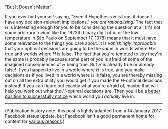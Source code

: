 "But It Doesn't Matter"

If you ever find yourself saying, "Even if Hypothesis _H_ is true, it doesn't have any decision-relevant implications," _you are rationalizing!_ The fact that _H_ is interesting enough for you to be considering the question at all (it's not some arbitrary trivium like the 1923th binary digit of π, or the low temperature in São Paulo on September 17, 1978) means that it must have some relevance to the things you care about. It is _vanishingly improbable_ that your optimal decisions are going to be the _same_ in worlds where _H_ is true and worlds where _H_ is false. The fact that you're tempted to _say_ they're the same is probably because some part of you is afraid of some of the imagined consequences of _H_ being true. But _H_ is already true or already false! If you happen to live in a world where _H_ is true, and you make decisions as if you lived in a world where _H_ is false, you are thereby missing out on all the extra utility you would get if you made the _H_-optimal decisions instead! If you can figure out exactly what you're afraid of, maybe that will help you work out what the _H_-optimal decisions are. Then you'll be a [better position to successfully notice](https://www.lesswrong.com/posts/3XgYbghWruBMrPTAL/leave-a-line-of-retreat) which world you _actually_ live in.

-----

(Publication history note: this post is lightly adapted from a 14 January 2017 Facebook status update, but Facebook isn't a good permanent home for content for [various reasons](https://thezvi.wordpress.com/2017/04/22/against-facebook/).)